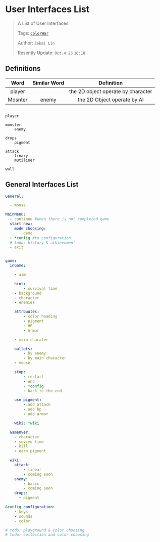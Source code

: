 # User Interfaces List

> A List of User Interfaces
>
> Tags: [`ColorWar`](../../view/ColorWar/index.md)
>  
> Author: `Zekai Lin`
>
> Resently Update: `Oct.4 23` `16:18`

## Definitions

| Word | Similar Word | Definition |
|:-:   |   :-:        |   :-:      |
| player |            | the 2D object operate by character |
|Mosnter | enemy |  the 2D Object operate by AI |

``` plaintext

player 

monster 
    enemy

drops
    pigment

attack
    linary
    mutiliner

wall

```

## General Interfaces List

``` yaml
General:

  - mouse

MainMenu: 
  - continue #when there is not completed game
  start new:
    mode choosing:
        demo
  - *config #to configuration
  # todo: history & achievement
  - exit


game:
  inGame:

    - aim

    hint:
        - survival time
    - background
    - character
    - enemies

    attrbuutes:
        - color heading
        - pigment 
        - HP
        - Armor

    - main charater

    bullets: 
        - by enemy
        - by main character
    - mouse 

    stop:
        - restart
        - end
        - *config
        - back to the end 

    use pigment:
        - add attack
        - add hp
        - add armor

    wiki: *wiki

  GameOver:
    - character
    - suvive time
    - kill
    - earn pigment

  wiki: 
    attack:
        - linear
        - coming soon
    enemy:
        - basic
        - coming soon
    drops:
      - pigment

&config configuration:
    - keys
    - sounds
    - color

# todo: playground & color choosing
# todo: collection and color choosing


```


